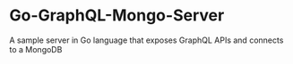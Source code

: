# Go-GraphQL-Mongo-Server
A sample server in Go language that exposes GraphQL APIs and connects to a MongoDB

